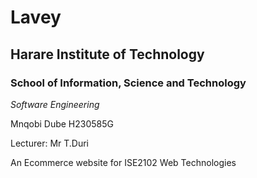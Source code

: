 # Lavey
## Harare Institute of Technology
### School of Information, Science and Technology
_Software Engineering_

<p>Mnqobi Dube H230585G</p>
<p>Lecturer: Mr  T.Duri</p>
<p>An Ecommerce website for ISE2102 Web Technologies</p>


